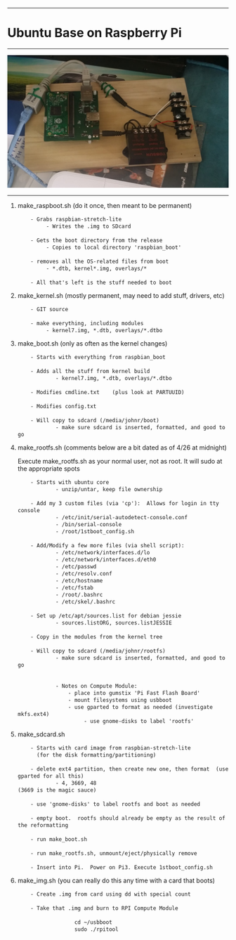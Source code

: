 
---

# Ubuntu Base on Raspberry Pi

---

![pic01](./img_4342.jpg)

---

1.    make_raspboot.sh    (do it once, then meant to be permanent)

              - Grabs raspbian-stretch-lite
                   - Writes the .img to SDcard

              - Gets the boot directory from the release
                   - Copies to local directory 'raspbian_boot'

              - removes all the OS-related files from boot
                   - *.dtb, kernel*.img, overlays/*

              - All that's left is the stuff needed to boot


2.    make_kernel.sh    (mostly permanent, may need to add stuff, drivers, etc)

              - GIT source

              - make everything, including modules
                   - kernel7.img, *.dtb, overlays/*.dtbo

3.    make_boot.sh      (only as often as the kernel changes)

              - Starts with everything from raspbian_boot

              - Adds all the stuff from kernel build
                      - kernel7.img, *.dtb, overlays/*.dtbo

              - Modifies cmdline.txt    (plus look at PARTUUID)

              - Modifies config.txt

              - Will copy to sdcard (/media/johnr/boot)
                      - make sure sdcard is inserted, formatted, and good to go

4.    make_rootfs.sh  (comments below are a bit dated as of 4/26 at midnight)

      Execute make_rootfs.sh as your normal user, not as root.  It will sudo at the appropriate spots

              - Starts with ubuntu core
                      - unzip/untar, keep file ownership

              - Add my 3 custom files (via 'cp'):  Allows for login in tty console
                      - /etc/init/serial-autodetect-console.conf
                      - /bin/serial-console
                      - /root/1stboot_config.sh

              - Add/Modify a few more files (via shell script):
                      - /etc/network/interfaces.d/lo
                      - /etc/network/interfaces.d/eth0
                      - /etc/passwd
                      - /etc/resolv.conf
                      - /etc/hostname
                      - /etc/fstab
                      - /root/.bashrc
                      - /etc/skel/.bashrc

              - Set up /etc/apt/sources.list for debian jessie
                      - sources.listORG, sources.listJESSIE

              - Copy in the modules from the kernel tree

              - Will copy to sdcard (/media/johnr/rootfs)
                      - make sure sdcard is inserted, formatted, and good to go


                      - Notes on Compute Module:
                          - place into gumstix 'Pi Fast Flash Board'
                          - mount filesystems using usbboot
                          - use gparted to format as needed (investigate mkfs.ext4)
                               - use gnome-disks to label 'rootfs'


5.    make_sdcard.sh

              - Starts with card image from raspbian-stretch-lite
                (for the disk formatting/partitioning)

              - delete ext4 partition, then create new one, then format  (use gparted for all this)
                      - 4, 3669, 48                                      (3669 is the magic sauce)

              - use 'gnome-disks' to label rootfs and boot as needed

              - empty boot.  rootfs should already be empty as the result of the reformatting

              - run make_boot.sh

              - run make_rootfs.sh, unmount/eject/physically remove

              - Insert into Pi.  Power on Pi3. Execute 1stboot_config.sh


6.    make_img.sh    (you can really do this any time with a card that boots)

              - Create .img from card using dd with special count

              - Take that .img and burn to RPI Compute Module

                            cd ~/usbboot
                            sudo ./rpitool











